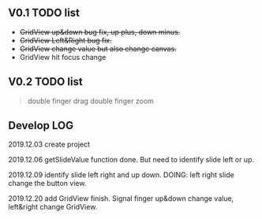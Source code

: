 ## V0.1 TODO list

* ~~GridView up&down bug fix, up plus, down minus.~~
* ~~GridView Left&Right bug fix.~~
* ~~GridView change value but also change canvas.~~
* GridView hit focus change

## V0.2 TODO list
> double finger drag
> double finger zoom

## Develop LOG

2019.12.03 create project

2019.12.06 getSlideValue function done. But need to identify slide left or up.

2019.12.09 identify slide left right and up down. DOING: left right slide change the button view.

2019.12.20 add GridView finish. Signal finger up&down change value, left&right change GridView.
